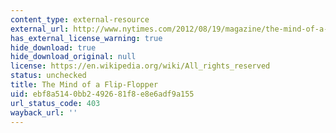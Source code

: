 ```yaml
---
content_type: external-resource
external_url: http://www.nytimes.com/2012/08/19/magazine/the-mind-of-a-flip-flopper.html
has_external_license_warning: true
hide_download: true
hide_download_original: null
license: https://en.wikipedia.org/wiki/All_rights_reserved
status: unchecked
title: The Mind of a Flip-Flopper
uid: ebf8a514-0bb2-4926-81f8-e8e6adf9a155
url_status_code: 403
wayback_url: ''
---
```

